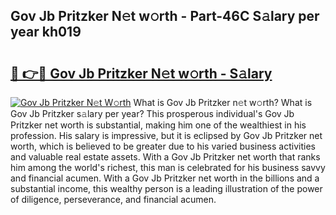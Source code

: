## Gov Jb Pritzker N𝚎t w𝚘rth - Part-46C S𝚊lary per year kh019

# <h2><a href="http://gc0j0m.nevu.top/?p=Gov+Jb+Pritzker">🔗 👉🔴 Gov Jb Pritzker N𝚎t w𝚘rth - S𝚊lary</a></h2>

[![Gov Jb Pritzker N𝚎t W𝚘rth](https://i.imgur.com/Oavwk0R.jpeg)](http://gc0j0m.nevu.top/?p=Gov+Jb+Pritzker)
What is Gov Jb Pritzker n𝚎t w𝚘rth? What is Gov Jb Pritzker s𝚊lary per year?
This prosperous individual's Gov Jb Pritzker net worth is substantial, making him one of the wealthiest in his profession. His salary is impressive, but it is eclipsed by Gov Jb Pritzker net worth, which is believed to be greater due to his varied business activities and valuable real estate assets. With a Gov Jb Pritzker net worth that ranks him among the world's richest, this man is celebrated for his business savvy and financial acumen. With a Gov Jb Pritzker net worth in the billions and a substantial income, this wealthy person is a leading illustration of the power of diligence, perseverance, and financial acumen.
